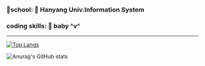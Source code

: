 

### :school:school: 🦁 Hanyang Univ.Information System
### coding skills: 👶 baby ^v^



***
[![Top Langs](https://github-readme-stats.vercel.app/api/top-langs/?username=dongwook1214&layout=compact)](https://github.com/dongwook1214/github-readme-stats)

![Anurag's GitHub stats](https://github-readme-stats.vercel.app/api?username=dongwook1214&show_icons=true&theme=radical)
